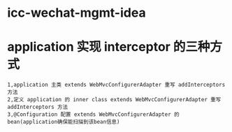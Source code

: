 # icc-wechat-mgmt-idea
# application 实现 interceptor 的三种方式
    1,application 主类 extends WebMvcConfigurerAdapter 重写 addInterceptors 方法
    2,定义 application 的 inner class extends WebMvcConfigurerAdapter 重写 addInterceptors 方法
    3,@Configuration 配置 extends WebMvcConfigurerAdapter 的bean(application确保能扫描到该bean信息)